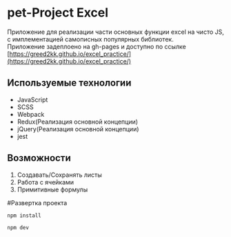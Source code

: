 # pet-Project Excel
Приложение для реализации части основных функции excel на чисто JS, с имплементацией самописных популярных библиотек. <br>
Приложение задеплоено на gh-pages и доступно по ссылке [https://greed2kk.github.io/excel_practice/](https://greed2kk.github.io/excel_practice/)
## Используемые технологии

* JavaScript
* SCSS
* Webpack
* Redux(Реализация основной концепции)
* jQuery(Реализация основной концепции)
* jest

## Возможности
1. Создавать/Сохранять листы
2. Работа с ячейками
3. Примитивные формулы

#Развертка проекта

`npm install`

`npm dev`

